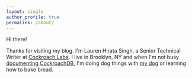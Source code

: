 ```yaml
---
layout: single
author_profile: true
permalink: /about/
---
```


Hi there!

Thanks for visiting my blog. I'm Lauren Hirata Singh, a Senior Technical Writer at [Cockroach Labs](https://cockroachlabs.com). I live in Brooklyn, NY and when I'm not busy [documenting CockroachDB](https://github.com/cockroachdb/docs), I'm doing dog things with [my dog](https://instagram.com/peteecanhearyou) or learning how to bake bread.
